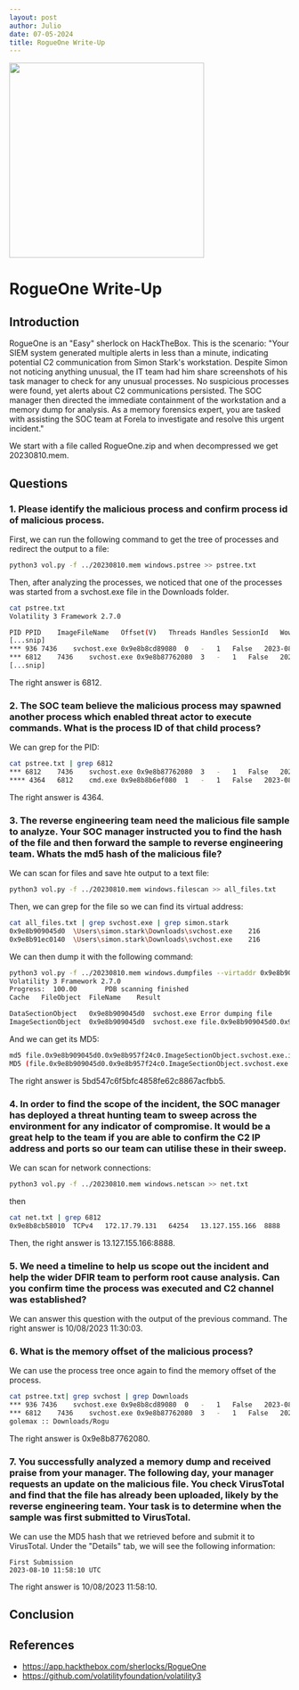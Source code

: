 ```yaml
---
layout: post
author: Julio
date: 07-05-2024
title: RogueOne Write-Up
---
```


<div class="center"><img src="https://labs.hackthebox.com/storage/challenges/8b16ebc056e613024c057be590b542eb.png" width="350"></div>

# RogueOne Write-Up

## Introduction

<p>RogueOne is an "Easy" sherlock on HackTheBox. This is the scenario: "Your SIEM system generated multiple alerts in less than a minute, indicating potential C2 communication from Simon Stark's workstation. Despite Simon not noticing anything unusual, the IT team had him share screenshots of his task manager to check for any unusual processes. No suspicious processes were found, yet alerts about C2 communications persisted. The SOC manager then directed the immediate containment of the workstation and a memory dump for analysis. As a memory forensics expert, you are tasked with assisting the SOC team at Forela to investigate and resolve this urgent incident."</p>

<p>We start with a file called <custom-code>RogueOne.zip</custom-code> and when decompressed we get <custom-code>20230810.mem</custom-code>.</p>

## Questions

### 1. Please identify the malicious process and confirm process id of malicious process.

<p>First, we can run the following command to get the tree of processes and redirect the output to a file:</p>

```bash
python3 vol.py -f ../20230810.mem windows.pstree >> pstree.txt
```

<p>Then, after analyzing the processes, we noticed that one of the processes was started from a <custom-code>svchost.exe</custom-code> file in the Downloads folder.</p>

```bash
cat pstree.txt
Volatility 3 Framework 2.7.0

PID	PPID	ImageFileName	Offset(V)	Threads	Handles	SessionId	Wow64	CreateTime	ExitTime	Audit	CmdPath
[...snip]
*** 936	7436	svchost.exe	0x9e8b8cd89080	0	-	1	False	2023-08-10 11:22:31.000000 	2023-08-10 11:27:51.000000 	\Device\HarddiskVolume3\Users\simon.stark\Downloads\svchost.exe	-	-
*** 6812	7436	svchost.exe	0x9e8b87762080	3	-	1	False	2023-08-10 11:30:03.000000 	N/A	\Device\HarddiskVolume3\Users\simon.stark\Downloads\svchost.exe	"C:\Users\simon.stark\Downloads\svchost.exe" 	C:\Users\simon.stark\Downloads\svchost.exe
[...snip]
```

<p>The right answer is <custom-code>6812</custom-code>.</p>

### 2. The SOC team believe the malicious process may spawned another process which enabled threat actor to execute commands. What is the process ID of that child process?

<p>We can grep for the <custom-code>PID</custom-code>:</p>

```bash
cat pstree.txt | grep 6812
*** 6812	7436	svchost.exe	0x9e8b87762080	3	-	1	False	2023-08-10 11:30:03.000000 	N/A	\Device\HarddiskVolume3\Users\simon.stark\Downloads\svchost.exe	"C:\Users\simon.stark\Downloads\svchost.exe" 	C:\Users\simon.stark\Downloads\svchost.exe
**** 4364	6812	cmd.exe	0x9e8b8b6ef080	1	-	1	False	2023-08-10 11:30:57.000000 	N/A	\Device\HarddiskVolume3\Windows\System32\cmd.exe	C:\WINDOWS\system32\cmd.exe	C:\WINDOWS\system32\cmd.exe
```

<p>The right answer is <custom-code>4364</custom-code>.</p>

### 3. The reverse engineering team need the malicious file sample to analyze. Your SOC manager instructed you to find the hash of the file and then forward the sample to reverse engineering team. Whats the md5 hash of the malicious file?

<p>We can scan for files and save hte output to a text file:</p>

```bash
python3 vol.py -f ../20230810.mem windows.filescan >> all_files.txt
```

<p>Then, we can grep for the file so we can find its virtual address:</p>

```bash
cat all_files.txt | grep svchost.exe | grep simon.stark
0x9e8b909045d0	\Users\simon.stark\Downloads\svchost.exe	216
0x9e8b91ec0140	\Users\simon.stark\Downloads\svchost.exe	216
```

<p>We can then dump it with the following command:</p>

```bash
python3 vol.py -f ../20230810.mem windows.dumpfiles --virtaddr 0x9e8b909045d0
Volatility 3 Framework 2.7.0
Progress:  100.00		PDB scanning finished
Cache	FileObject	FileName	Result

DataSectionObject	0x9e8b909045d0	svchost.exe	Error dumping file
ImageSectionObject	0x9e8b909045d0	svchost.exe	file.0x9e8b909045d0.0x9e8b957f24c0.ImageSectionObject.svchost.exe.img
```

<p>And we can get its MD5:</p>

```bash
md5 file.0x9e8b909045d0.0x9e8b957f24c0.ImageSectionObject.svchost.exe.img
MD5 (file.0x9e8b909045d0.0x9e8b957f24c0.ImageSectionObject.svchost.exe.img) = 5bd547c6f5bfc4858fe62c8867acfbb5
```

<p>The right answer is <custom-code>5bd547c6f5bfc4858fe62c8867acfbb5</custom-code>.</p>

### 4. In order to find the scope of the incident, the SOC manager has deployed a threat hunting team to sweep across the environment for any indicator of compromise. It would be a great help to the team if you are able to confirm the C2 IP address and ports so our team can utilise these in their sweep.

<p>We can scan for network connections:</p>

```bash
python3 vol.py -f ../20230810.mem windows.netscan >> net.txt
```

then

```bash
cat net.txt | grep 6812
0x9e8b8cb58010	TCPv4	172.17.79.131	64254	13.127.155.166	8888	ESTABLISHED	6812	svchost.exe	2023-08-10 11:30:03.000000
```

<p>Then, the right answer is <custom-code>13.127.155.166:8888</custom-code>.</p>

### 5. We need a timeline to help us scope out the incident and help the wider DFIR team to perform root cause analysis. Can you confirm time the process was executed and C2 channel was established?

<p>We can answer this question with the output of the previous command. The right answer is <custom-code>10/08/2023 11:30:03</custom-code>.</p>

### 6. What is the memory offset of the malicious process?

<p>We can use the process tree once again to find the memory offset of the process.</p>

```bash
cat pstree.txt| grep svchost | grep Downloads
*** 936	7436	svchost.exe	0x9e8b8cd89080	0	-	1	False	2023-08-10 11:22:31.000000 	2023-08-10 11:27:51.000000 	\Device\HarddiskVolume3\Users\simon.stark\Downloads\svchost.exe	-	-
*** 6812	7436	svchost.exe	0x9e8b87762080	3	-	1	False	2023-08-10 11:30:03.000000 	N/A	\Device\HarddiskVolume3\Users\simon.stark\Downloads\svchost.exe	"C:\Users\simon.stark\Downloads\svchost.exe" 	C:\Users\simon.stark\Downloads\svchost.exe
golemax :: Downloads/Rogu
```

<p>The right answer is <custom-code>0x9e8b87762080</custom-code>.</p>

### 7. You successfully analyzed a memory dump and received praise from your manager. The following day, your manager requests an update on the malicious file. You check VirusTotal and find that the file has already been uploaded, likely by the reverse engineering team. Your task is to determine when the sample was first submitted to VirusTotal.

<p>We can use the MD5 hash that we retrieved before and submit it to VirusTotal. Under the "Details" tab, we will see the following information:</p>

```
First Submission
2023-08-10 11:58:10 UTC
```

<p>The right answer is <custom-code>10/08/2023 11:58:10</custom-code>.</p>

## Conclusion

## References

- <a href="https://app.hackthebox.com/sherlocks/RogueOne">https://app.hackthebox.com/sherlocks/RogueOne</a>
- <a href="https://github.com/volatilityfoundation/volatility3">https://github.com/volatilityfoundation/volatility3</a>
